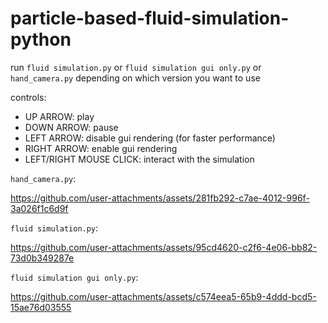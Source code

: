 # particle-based-fluid-simulation-python

run `fluid simulation.py` or `fluid simulation gui only.py` or `hand_camera.py` depending on which version you want to use

controls:
- UP ARROW: play
- DOWN ARROW: pause
- LEFT ARROW: disable gui rendering (for faster performance)
- RIGHT ARROW: enable gui rendering
- LEFT/RIGHT MOUSE CLICK: interact with the simulation

`hand_camera.py`:

https://github.com/user-attachments/assets/281fb292-c7ae-4012-996f-3a026f1c6d9f

`fluid simulation.py`:

https://github.com/user-attachments/assets/95cd4620-c2f6-4e06-bb82-73d0b349287e

`fluid simulation gui only.py`:

https://github.com/user-attachments/assets/c574eea5-65b9-4ddd-bcd5-15ae76d03555

